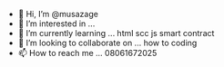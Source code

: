 - 👋 Hi, I’m @musazage
- 👀 I’m interested in ...
- 🌱 I’m currently learning ... html scc js smart contract
- 💞️ I’m looking to collaborate on ... how to coding
- 📫 How to reach me ... 08061672025

<!---
musazage/musazage is a ✨ special ✨ repository because its `README.md` (this file) appears on your GitHub profile.
You can click the Preview link to take a look at your changes.
--->
